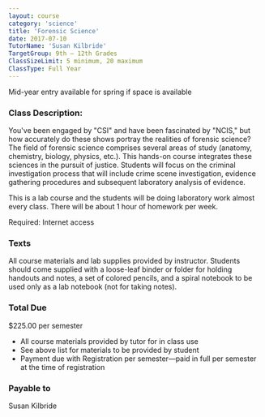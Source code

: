 ```yaml
---
layout: course
category: 'science'
title: 'Forensic Science'
date: 2017-07-10
TutorName: 'Susan Kilbride'
TargetGroup: 9th – 12th Grades
ClassSizeLimit: 5 minimum, 20 maximum
ClassType: Full Year
---
```


 Mid-year entry available for spring if space is available 
### Class Description:
  You've been engaged by "CSI" and have been fascinated by "NCIS," but how accurately do these shows portray the realities of forensic science? The field of forensic science comprises several areas of study (anatomy, chemistry, biology, physics, etc.). This hands-on course integrates these sciences in the pursuit of justice. Students will focus on the criminal investigation process that will include crime scene investigation, evidence gathering procedures and subsequent laboratory analysis of evidence.

This is a lab course and the students will be doing laboratory work
almost every class. There will be about 1 hour of homework per week.

Required: Internet access
### Texts
All course materials and lab supplies provided by instructor. Students should come supplied with a loose-leaf binder or folder for holding handouts and notes, a set of colored pencils, and a spiral notebook to be used only as a lab notebook (not for taking notes).
### Total Due
$225.00 per semester

* All course materials provided by tutor for in class use
* See above list for materials to be provided by student
* Payment due with Registration per semester—paid in full per semester at the time of registration

### Payable to
Susan Kilbride